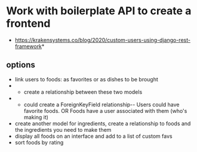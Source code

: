 # Work with boilerplate API to create a frontend
* https://krakensystems.co/blog/2020/custom-users-using-django-rest-framework*
## options 
* link users to foods: as favorites or as dishes to be brought 
* - create a relationship between these two models 
* - could create a ForeignKeyField relationship-- Users could have favorite foods. OR Foods have a user associated with them (who's making it) 
* create another model for ingredients, create a relationship to foods and the ingredients you need to make them 
* display all foods on an interface and add to a list of custom favs 
* sort foods by rating
